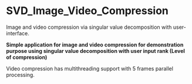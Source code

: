 # SVD_Image_Video_Compression
Image and video compression via singular value decomposition with user-interface.


**Simple application for image and video compression for demonstration purpose using singular value decomposition with user input rank (Level of compression)**

Video compression has multithreading support with 5 frames parallel processing.
